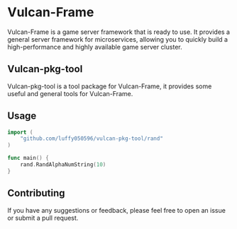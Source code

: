# Vulcan-Frame

Vulcan-Frame is a game server framework that is ready to use. It provides a general server framework for microservices, allowing you to quickly build a high-performance and highly available game server cluster.

## Vulcan-pkg-tool

Vulcan-pkg-tool is a tool package for Vulcan-Frame, it provides some useful and general tools for Vulcan-Frame.

## Usage

```go
import (
    "github.com/luffy050596/vulcan-pkg-tool/rand"
)

func main() {
    rand.RandAlphaNumString(10)
}
```

## Contributing

If you have any suggestions or feedback, please feel free to open an issue or submit a pull request.
